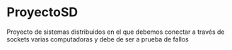 # ProyectoSD
Proyecto de sistemas distribuidos en el que debemos conectar a través de sockets varias computadoras y debe de ser a prueba de fallos
